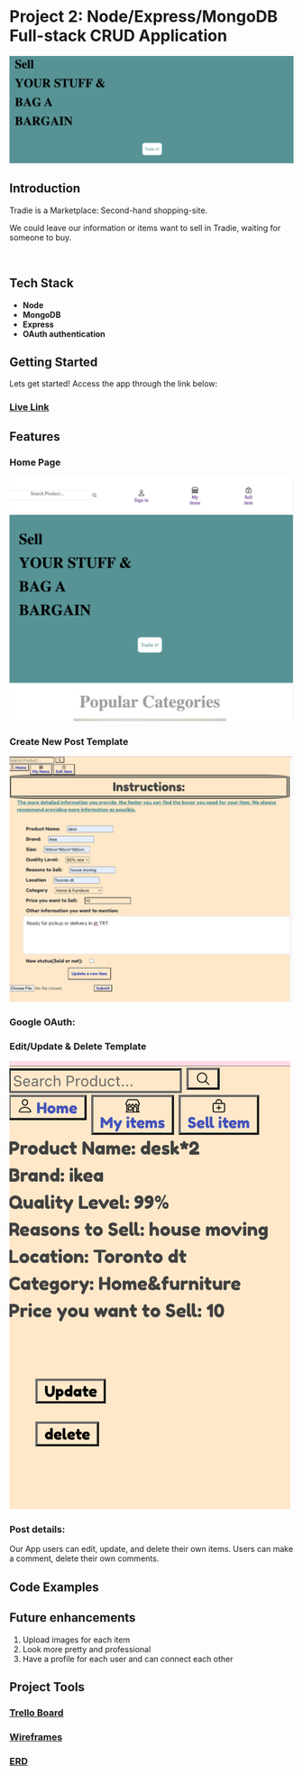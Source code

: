 # Project 2: Node/Express/MongoDB Full-stack CRUD Application
![Banner](./public/images/banner.png)
<br>

## Introduction

Tradie is a Marketplace: Second-hand shopping-site.

We could leave our information or items want to sell in Tradie, waiting for someone to buy.

<br>

## Tech Stack

- <b>Node</b>
- <b>MongoDB</b>
- <b>Express</b>
- <b>OAuth authentication</b>

## Getting Started

Lets get started!
Access the app through the link below:
### [Live Link](https://tradie-project2.herokuapp.com/)

## Features

### Home Page
<img src='./public/images/homepage.png'>

### Create New Post Template
<img src='./public/images/addPost.png'>

### Google OAuth:

### Edit/Update & Delete Template
<img src='./public/images/eachItem.png'>


### Post details:
Our App users can edit, update, and delete their own items. Users can make a comment, delete their own comments.



## Code Examples

## Future enhancements

1. Upload images for each item
2. Look more pretty and professional
3. Have a profile for each user and can connect each other


## Project Tools

### [Trello Board](https://trello.com/b/d0aqn5Cm/tradie)
### [Wireframes](https://www.figma.com/file/LbIoLUdKPyDHSdoroZzZkW/Tradie?node-id=0%3A1)
### [ERD](https://lucid.app/lucidchart/80c2017b-ca10-4b90-bc2c-66392deb7b64/edit?page=0_0#)


